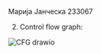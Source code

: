 Марија Јанческа 233067

2. Control flow graph:

![CFG drawio](https://github.com/user-attachments/assets/a1fe718e-81ce-4114-9442-f1e0c7c88543)
